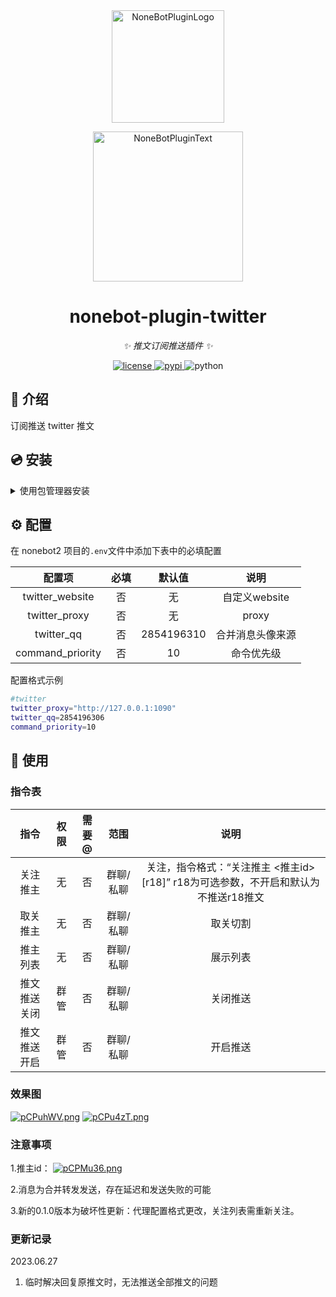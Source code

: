 <div align="center">
  <a href="https://v2.nonebot.dev/store"><img src="https://github.com/A-kirami/nonebot-plugin-template/blob/resources/nbp_logo.png" width="180" height="180" alt="NoneBotPluginLogo"></a>
  <br>
  <p><img src="https://github.com/A-kirami/nonebot-plugin-template/blob/resources/NoneBotPlugin.svg" width="240" alt="NoneBotPluginText"></p>
</div>

<div align="center">

# nonebot-plugin-twitter

_✨ 推文订阅推送插件 ✨_


<a href="./LICENSE">
    <img src="https://img.shields.io/github/license/nek0us/nonebot-plugin-twitter.svg" alt="license">
</a>
<a href="https://pypi.python.org/pypi/nonebot-plugin-twitter">
    <img src="https://img.shields.io/pypi/v/nonebot-plugin-twitter.svg" alt="pypi">
</a>
<img src="https://img.shields.io/badge/python-3.8+-blue.svg" alt="python">

</div>


## 📖 介绍

订阅推送 twitter 推文

## 💿 安装

<details>
<summary>使用包管理器安装</summary>
在 nonebot2 项目的插件目录下, 打开命令行, 根据你使用的包管理器, 输入相应的安装命令

<details>
<summary>pip</summary>

    pip install nonebot-plugin-twitter
</details>
<details>
<summary>pdm</summary>

    pdm add nonebot-plugin-twitter
</details>
<details>
<summary>poetry</summary>

    poetry add nonebot-plugin-twitter
</details>
<details>
<summary>conda</summary>

    conda install nonebot-plugin-twitter
</details>

打开 nonebot2 项目根目录下的 `pyproject.toml` 文件, 在 `[tool.nonebot]` 部分追加写入

    plugins = ["nonebot_plugin_twitter"]

</details>

## ⚙️ 配置

 
在 nonebot2 项目的`.env`文件中添加下表中的必填配置

| 配置项 | 必填 | 默认值 | 说明 |
|:-----:|:----:|:----:|:----:|
| twitter_website | 否 | 无 | 自定义website |
| twitter_proxy | 否 | 无 | proxy |
| twitter_qq | 否 | 2854196310 | 合并消息头像来源 |
| command_priority | 否 | 10 | 命令优先级 |

配置格式示例
```bash
#twitter
twitter_proxy="http://127.0.0.1:1090"
twitter_qq=2854196306
command_priority=10
```

## 🎉 使用
### 指令表
| 指令 | 权限 | 需要@ | 范围 | 说明 |
|:-----:|:----:|:----:|:----:|:----:|
| 关注推主 | 无 | 否 | 群聊/私聊 | 关注，指令格式：“关注推主 <推主id> [r18]” r18为可选参数，不开启和默认为不推送r18推文|
| 取关推主 | 无 | 否 | 群聊/私聊 | 取关切割 |
| 推主列表 | 无 | 否 | 群聊/私聊 | 展示列表 |
| 推文推送关闭 | 群管 | 否 | 群聊/私聊 | 关闭推送 |
| 推文推送开启 | 群管 | 否 | 群聊/私聊 | 开启推送 |
### 效果图
[![pCPuhWV.png](https://s1.ax1x.com/2023/06/05/pCPuhWV.png)](https://imgse.com/i/pCPuhWV)
[![pCPu4zT.png](https://s1.ax1x.com/2023/06/05/pCPu4zT.png)](https://imgse.com/i/pCPu4zT)
### 注意事项
1.推主id：
[![pCPMu36.png](https://s1.ax1x.com/2023/06/05/pCPMu36.png)](https://imgse.com/i/pCPMu36)

2.消息为合并转发发送，存在延迟和发送失败的可能

3.新的0.1.0版本为破坏性更新：代理配置格式更改，关注列表需重新关注。

### 更新记录

2023.06.27

1. 临时解决回复原推文时，无法推送全部推文的问题
